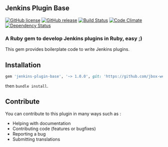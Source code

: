 ## Jenkins Plugin Base

[![GitHub license](https://img.shields.io/github/license/jbox-web/jenkins-plugin-base.svg)](https://github.com/jbox-web/jenkins-plugin-base/blob/master/LICENSE)
[![GitHub release](https://img.shields.io/github/release/jbox-web/jenkins-plugin-base.svg)](https://github.com/jbox-web/jenkins-plugin-base/releases/latest)
[![Build Status](https://travis-ci.org/jbox-web/jenkins-plugin-base.svg?branch=master)](https://travis-ci.org/jbox-web/jenkins-plugin-base)
[![Code Climate](https://codeclimate.com/github/jbox-web/jenkins-plugin-base/badges/gpa.svg)](https://codeclimate.com/github/jbox-web/jenkins-plugin-base)
[![Dependency Status](https://gemnasium.com/jbox-web/jenkins-plugin-base.svg)](https://gemnasium.com/jbox-web/jenkins-plugin-base)

### A Ruby gem to develop Jenkins plugins in Ruby, easy ;)

This gem provides boilerplate code to write Jenkins plugins.

## Installation

```ruby
gem 'jenkins-plugin-base', '~> 1.0.0', git: 'https://github.com/jbox-web/jenkins-plugin-base.git', tag: '1.0.0'
```

then `bundle install`.

## Contribute

You can contribute to this plugin in many ways such as :
* Helping with documentation
* Contributing code (features or bugfixes)
* Reporting a bug
* Submitting translations
